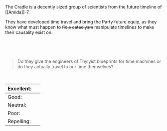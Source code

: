 
 

The Cradle is a decently sized group of scientists from the future timeline of [[Amida]]-7.

They have developed time travel and bring the Party future equip, as they know what must happen to ~~fix a cataclysm~~ manipulate timelines to make their causality exist on.

 

 

> Do they give the engineers of Thylyist blueprints for time machines or do they actually travel to our time themselves?

 

| Excellent: |     |
|------------|-----|
| Good:      |     |
| Neutral:   |     |
| Poor:      |     |
| Repelling: |     |

